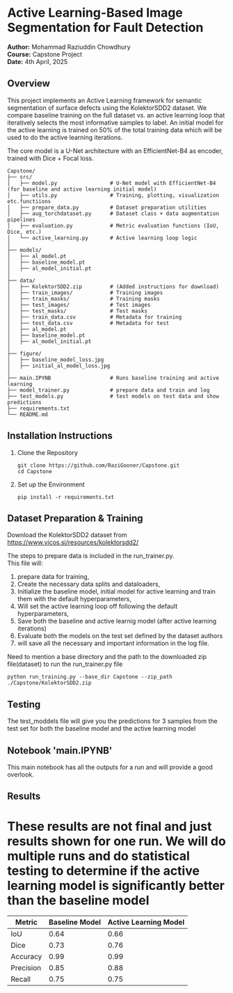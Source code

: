# Active Learning-Based Image Segmentation for Fault Detection

**Author:** Mohammad Raziuddin Chowdhury  
**Course:** Capstone Project  
**Date:** 4th April, 2025  

## Overview

This project implements an Active Learning framework for semantic segmentation of surface defects using the KolektorSDD2 dataset. We compare baseline training on the full dataset vs. an active learning loop that iteratively selects the most informative samples to label. An initial model for the active learning is trained on 50% of the total training data which will be used to do the active learning iterations.

The core model is a U-Net architecture with an EfficientNet-B4 as encoder, trained with Dice + Focal loss.

```
Capstone/
├── src/
│   ├── model.py                 # U-Net model with EfficientNet-B4 (for baseline and active learning initial model)
│   ├── utils.py                 # Training, plotting, visualization etc.functiions 
│   ├── prepare_data.py          # Dataset preparation utilities
│   ├── aug_torchdataset.py      # Dataset class + data augmentation pipelines
│   ├── evaluation.py            # Metric evaluation functions (IoU, Dice, etc.)
│   └── active_learning.py       # Active learning loop logic
│
├── models/
│   ├── al_model.pt
│   ├── baseline_model.pt
│   ├── al_model_initial.pt
│
├── data/
│   ├── KolektorSDD2.zip         # (Added instructions for download)
│   ├── train_images/            # Training images
│   ├── train_masks/             # Training masks
│   ├── test_images/             # Test images
│   ├── test_masks/              # Test masks
│   ├── train_data.csv           # Metadata for training
│   ├── test_data.csv            # Metadata for test
│   ├── al_model.pt
│   ├── baseline_model.pt
│   ├── al_model_initial.pt
│
├── figure/
│   ├── baseline_model_loss.jpg
│   ├── initial_al_model_loss.jpg
│
├── main.IPYNB                   # Runs baseline training and active learning
├── model_trainer.py             # prepare data and train and log
├── test_models.py               # test models on test data and show predictions
├── requirements.txt
└── README.md
```



## Installation Instructions
1. Clone the Repository
   ```
   git clone https://github.com/RaziGooner/Capstone.git
   cd Capstone
   ```
2. Set up the Environment
   ```
   pip install -r requirements.txt
   ```


## Dataset Preparation & Training
Download the KolektorSDD2 dataset from https://www.vicos.si/resources/kolektorsdd2/  

The steps to prepare data is included in the run_trainer.py.  
This file will:  
1. prepare data for training,
2. Create the necessary data splits and dataloaders,
3. Initialize the baseline model, initial model for active learning and train them with the default hyperparameters,
4. Will set the active learning loop off following the default hyperparameters,
5. Save both the baseline and active learnig model (after active learning iterations)
6. Evaluate both the models on the test set defined by the dataset authors
7. will save all the necessary and important information in the log file.


Need to mention a base directory and the path to the downloaded zip file(dataset) to run the run_trainer.py file

```
python run_training.py --base_dir Capstone --zip_path ./Capstone/KolektorSDD2.zip
```


## Testing

The test_moddels file will give you the predictions for 3 samples from the test set for both the baseline model and the active learning model


## Notebook 'main.IPYNB'
This main notebook has all the outputs for a run and will provide a good overlook.

## Results

# These results are not final and just results shown for one run. We will do multiple runs and do statistical testing to determine if the active learning model is significantly better than the baseline model


| Metric    | Baseline Model | Active Learning Model |
|-----------|----------------|------------------------|
| IoU       | 0.64           | 0.66                   |
| Dice      | 0.73           | 0.76                   |
| Accuracy  | 0.99           | 0.99                   |
| Precision | 0.85           | 0.88                   |
| Recall    | 0.75           | 0.75                   |


